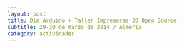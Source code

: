 ```yaml
---
layout: post
title: Día Arduino + Taller Impresoras 3D Open Source
subtitle: 29-30 de marzo de 2014 / Almería
category: actividades
---
```

